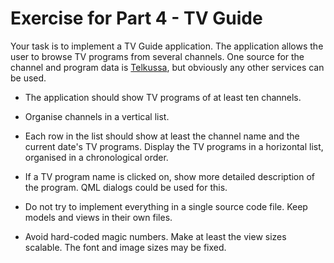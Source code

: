 # Exercise for Part 4 - TV Guide

Your task is to implement a TV Guide application. The application allows the user to browse TV programs from several channels. One source for the channel and program data is [Telkussa](https://telkussa.fi/), but obviously any other services can be used. 

* The application should show TV programs of at least ten channels. 

* Organise channels in a vertical list. 

* Each row in the list should show at least the channel name and the current date's TV programs. Display the TV programs in a horizontal list, organised in a chronological order. 

* If a TV program name is clicked on, show more detailed description of the program. QML dialogs could be used for this. 

* Do not try to implement everything in a single source code file. Keep models and views in their own files. 

* Avoid hard-coded magic numbers. Make at least the view sizes scalable. The font and image sizes may be fixed.  

